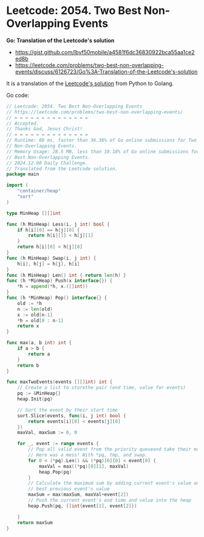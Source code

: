 # Leetcode: 2054. Two Best Non-Overlapping Events

**Go: Translation of the Leetcode's solution**

- https://gist.github.com/lbvf50mobile/a4581f6dc36830922bca55aa1ce2ed8b
- https://leetcode.com/problems/two-best-non-overlapping-events/discuss/6126723/Go%3A-Translation-of-the-Leetcode's-solution

It is a translation of the [Leetcode's solution](https://leetcode.com/problems/two-best-non-overlapping-events/solution/) from Python to Golang.

Go code:
```Go
// Leetcode: 2054. Two Best Non-Overlapping Events
// https://leetcode.com/problems/two-best-non-overlapping-events/
// = = = = = = = = = = = = = =
// Accepted.
// Thanks God, Jesus Christ!
// = = = = = = = = = = = = = =
// Runtime: 80 ms, faster than 36.36% of Go online submissions for Two Best
// Non-Overlapping Events.
// Memory Usage: 28.5 MB, less than 18.18% of Go online submissions for Two
// Best Non-Overlapping Events.
// 2024.12.08 Daily Challenge.
// Translated from the Leetcode solution.
package main

import (
	"container/heap"
	"sort"
)

type MinHeap [][]int

func (h MinHeap) Less(i, j int) bool {
	if h[i][0] == h[j][0] {
		return h[i][1] < h[j][1]
	}
	return h[i][0] < h[j][0]
}
func (h MinHeap) Swap(i, j int) {
	h[i], h[j] = h[j], h[i]
}
func (h MinHeap) Len() int { return len(h) }
func (h *MinHeap) Push(x interface{}) {
	*h = append(*h, x.([]int))
}
func (h *MinHeap) Pop() interface{} {
	old := *h
	n := len(old)
	x := old[n-1]
	*h = old[0 : n-1]
	return x
}

func max(a, b int) int {
	if a > b {
		return a
	}
	return b
}

func maxTwoEvents(events [][]int) int {
	// Create a list to storethe pair (end time, value for events)
	pq := &MinHeap{}
	heap.Init(pq)

	// Sort the event by their start time
	sort.Slice(events, func(i, j int) bool {
		return events[i][0] < events[j][0]
	})
	maxVal, maxSum := 0, 0

	for _, event := range events {
		// Pop all valid event from the priority queueand take their maximum
		// Here was a mess! With *pq, tmp, and swap.
		for 0 < (*pq).Len() && (*pq)[0][0] < event[0] {
			maxVal = max((*pq)[0][1], maxVal)
			heap.Pop(pq)
		}
		// Calculate the maximum sum by adding current event's value and the
		// best previous event's value
		maxSum = max(maxSum, maxVal+event[2])
		// Push the current event's end time and value into the heap
		heap.Push(pq, []int{event[1], event[2]})

	}
	return maxSum
}
```
